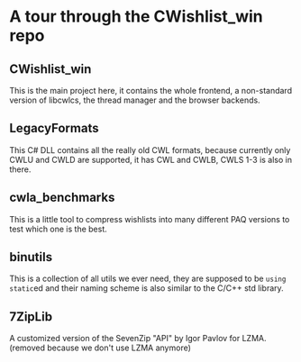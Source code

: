 # A tour through the CWishlist_win repo
## CWishlist_win
This is the main project here, it contains the whole frontend, a
non-standard version of libcwlcs, the thread manager and the browser
backends.
## LegacyFormats
This C# DLL contains all the really old CWL formats, because currently
only CWLU and CWLD are supported, it has CWL and CWLB, CWLS 1-3 is
also in there.
## cwla_benchmarks
This is a little tool to compress wishlists into many different PAQ
versions to test which one is the best.
## binutils
This is a collection of all utils we ever need, they are supposed to
be `using static`ed and their naming scheme is also similar to the
C/C++ std library.
## 7ZipLib
A customized version of the SevenZip "API" by Igor Pavlov for LZMA.
(removed because we don't use LZMA anymore)

